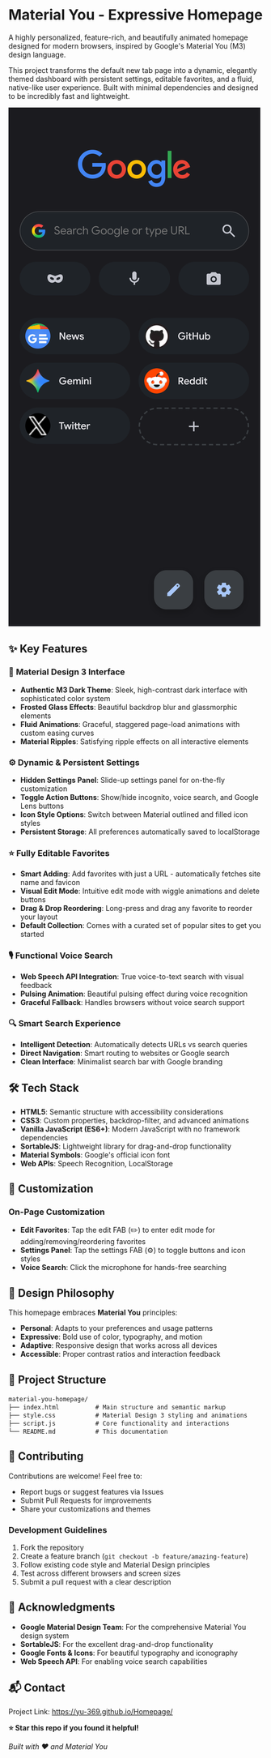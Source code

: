 # Material You - Expressive Homepage

A highly personalized, feature-rich, and beautifully animated homepage designed for modern browsers, inspired by Google's Material You (M3) design language.

This project transforms the default new tab page into a dynamic, elegantly themed dashboard with persistent settings, editable favorites, and a fluid, native-like user experience. Built with minimal dependencies and designed to be incredibly fast and lightweight.

![Homepage Screenshot](https://raw.githubusercontent.com/Yu-369/Homepage/main/Homepage.png)

## ✨ Key Features

### 🎨 **Material Design 3 Interface**
- **Authentic M3 Dark Theme**: Sleek, high-contrast dark interface with sophisticated color system
- **Frosted Glass Effects**: Beautiful backdrop blur and glassmorphic elements
- **Fluid Animations**: Graceful, staggered page-load animations with custom easing curves
- **Material Ripples**: Satisfying ripple effects on all interactive elements

### ⚙️ **Dynamic & Persistent Settings**
- **Hidden Settings Panel**: Slide-up settings panel for on-the-fly customization
- **Toggle Action Buttons**: Show/hide incognito, voice search, and Google Lens buttons
- **Icon Style Options**: Switch between Material outlined and filled icon styles
- **Persistent Storage**: All preferences automatically saved to localStorage

### ⭐ **Fully Editable Favorites**
- **Smart Adding**: Add favorites with just a URL - automatically fetches site name and favicon
- **Visual Edit Mode**: Intuitive edit mode with wiggle animations and delete buttons
- **Drag & Drop Reordering**: Long-press and drag any favorite to reorder your layout
- **Default Collection**: Comes with a curated set of popular sites to get you started

### 🎙️ **Functional Voice Search**
- **Web Speech API Integration**: True voice-to-text search with visual feedback
- **Pulsing Animation**: Beautiful pulsing effect during voice recognition
- **Graceful Fallback**: Handles browsers without voice search support

### 🔍 **Smart Search Experience**
- **Intelligent Detection**: Automatically detects URLs vs search queries
- **Direct Navigation**: Smart routing to websites or Google search
- **Clean Interface**: Minimalist search bar with Google branding

## 🛠️ Tech Stack

- **HTML5**: Semantic structure with accessibility considerations
- **CSS3**: Custom properties, backdrop-filter, and advanced animations
- **Vanilla JavaScript (ES6+)**: Modern JavaScript with no framework dependencies
- **SortableJS**: Lightweight library for drag-and-drop functionality
- **Material Symbols**: Google's official icon font
- **Web APIs**: Speech Recognition, LocalStorage

## 🎨 Customization

### On-Page Customization
- **Edit Favorites**: Tap the edit FAB (✏️) to enter edit mode for adding/removing/reordering favorites
- **Settings Panel**: Tap the settings FAB (⚙️) to toggle buttons and icon styles
- **Voice Search**: Click the microphone for hands-free searching

## 🎯 Design Philosophy

This homepage embraces **Material You** principles:

- **Personal**: Adapts to your preferences and usage patterns
- **Expressive**: Bold use of color, typography, and motion
- **Adaptive**: Responsive design that works across all devices
- **Accessible**: Proper contrast ratios and interaction feedback

## 🔧 Project Structure

```
material-you-homepage/
├── index.html          # Main structure and semantic markup
├── style.css           # Material Design 3 styling and animations  
├── script.js           # Core functionality and interactions
└── README.md           # This documentation
```

## 🤝 Contributing

Contributions are welcome! Feel free to:

- Report bugs or suggest features via Issues
- Submit Pull Requests for improvements
- Share your customizations and themes

### Development Guidelines
1. Fork the repository
2. Create a feature branch (`git checkout -b feature/amazing-feature`)
3. Follow existing code style and Material Design principles
4. Test across different browsers and screen sizes
5. Submit a pull request with a clear description


## 🙏 Acknowledgments

- **Google Material Design Team**: For the comprehensive Material You design system
- **SortableJS**: For the excellent drag-and-drop functionality
- **Google Fonts & Icons**: For beautiful typography and iconography
- **Web Speech API**: For enabling voice search capabilities

## 📬 Contact

Project Link: https://yu-369.github.io/Homepage/

**⭐ Star this repo if you found it helpful!**

*Built with ❤️ and Material You*
